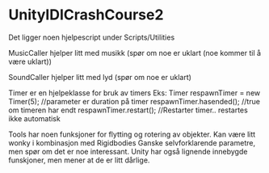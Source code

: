 # UnityIDICrashCourse2

Det ligger noen hjelpescript under Scripts/Utilities

MusicCaller hjelper litt med musikk (spør om noe er uklart (noe kommer til å være uklart))

SoundCaller hjelper litt med lyd (spør om noe er uklart)

Timer er en hjelpeklasse for bruk av timers
Eks:
Timer respawnTimer = new Timer(5); //parameter er duration på timer
respawnTimer.hasended(); //true om timeren har endt
respawnTimer.restart(); //Restarter timer.. restartes ikke automatisk

Tools har noen funksjoner for flytting og rotering av objekter. Kan være litt wonky i kombinasjon med Rigidbodies
Ganske selvforklarende parametre, men spør om det er noe interessant. Unity har også lignende innebygde funskjoner, men mener at de er litt dårlige.
